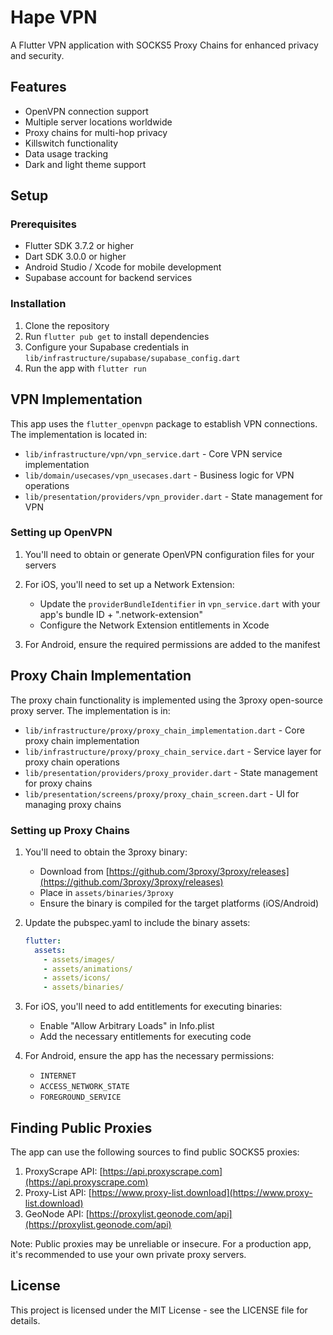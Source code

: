 # Hape VPN

A Flutter VPN application with SOCKS5 Proxy Chains for enhanced privacy and security.

## Features

- OpenVPN connection support
- Multiple server locations worldwide
- Proxy chains for multi-hop privacy
- Killswitch functionality
- Data usage tracking
- Dark and light theme support

## Setup

### Prerequisites

- Flutter SDK 3.7.2 or higher
- Dart SDK 3.0.0 or higher
- Android Studio / Xcode for mobile development
- Supabase account for backend services

### Installation

1. Clone the repository
2. Run `flutter pub get` to install dependencies
3. Configure your Supabase credentials in `lib/infrastructure/supabase/supabase_config.dart`
4. Run the app with `flutter run`

## VPN Implementation

This app uses the `flutter_openvpn` package to establish VPN connections. The implementation is located in:

- `lib/infrastructure/vpn/vpn_service.dart` - Core VPN service implementation
- `lib/domain/usecases/vpn_usecases.dart` - Business logic for VPN operations
- `lib/presentation/providers/vpn_provider.dart` - State management for VPN

### Setting up OpenVPN

1. You'll need to obtain or generate OpenVPN configuration files for your servers
2. For iOS, you'll need to set up a Network Extension:
   - Update the `providerBundleIdentifier` in `vpn_service.dart` with your app's bundle ID + ".network-extension"
   - Configure the Network Extension entitlements in Xcode

3. For Android, ensure the required permissions are added to the manifest

## Proxy Chain Implementation

The proxy chain functionality is implemented using the 3proxy open-source proxy server. The implementation is in:

- `lib/infrastructure/proxy/proxy_chain_implementation.dart` - Core proxy chain implementation
- `lib/infrastructure/proxy/proxy_chain_service.dart` - Service layer for proxy chain operations
- `lib/presentation/providers/proxy_provider.dart` - State management for proxy chains
- `lib/presentation/screens/proxy/proxy_chain_screen.dart` - UI for managing proxy chains

### Setting up Proxy Chains

1. You'll need to obtain the 3proxy binary:

   - Download from [https://github.com/3proxy/3proxy/releases](https://github.com/3proxy/3proxy/releases)
   - Place in `assets/binaries/3proxy`
   - Ensure the binary is compiled for the target platforms (iOS/Android)

2. Update the pubspec.yaml to include the binary assets:

   ```yaml
   flutter:
     assets:
       - assets/images/
       - assets/animations/
       - assets/icons/
       - assets/binaries/
   ```

3. For iOS, you'll need to add entitlements for executing binaries:
   - Enable "Allow Arbitrary Loads" in Info.plist
   - Add the necessary entitlements for executing code

4. For Android, ensure the app has the necessary permissions:
   - `INTERNET`
   - `ACCESS_NETWORK_STATE`
   - `FOREGROUND_SERVICE`

## Finding Public Proxies

The app can use the following sources to find public SOCKS5 proxies:

1. ProxyScrape API: [https://api.proxyscrape.com](https://api.proxyscrape.com)
2. Proxy-List API: [https://www.proxy-list.download](https://www.proxy-list.download)
3. GeoNode API: [https://proxylist.geonode.com/api](https://proxylist.geonode.com/api)

Note: Public proxies may be unreliable or insecure. For a production app, it's recommended to use your own private proxy servers.

## License

This project is licensed under the MIT License - see the LICENSE file for details.

